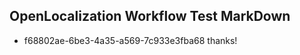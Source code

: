 ## OpenLocalization Workflow Test MarkDown
* f68802ae-6be3-4a35-a569-7c933e3fba68 
thanks!<!--HONumber=Mar16_HO3-->
